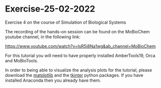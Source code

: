 # Exercise-25-02-2022
Exercise 4 on the course of Simulation of Biological Systems

The recording of the hands-on session can be found on the MoBioChem youtube channel, in the following link:

https://www.youtube.com/watch?v=IsR5i8Na1wg&ab_channel=MoBioChem

For this tutorial you will need to have properly installed AmberTools19, Orca and MoBioTools.

In order to being able to visualize the analysis plots for the tutorial, please download the [matplotlib](https://matplotlib.org/stable/users/installing/index.html) and the [tkinter](https://docs.python.org/3.9/library/tkinter.html) python packages. If you have installed Anaconda then you already have them.
